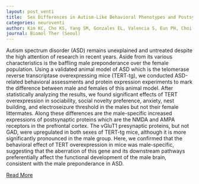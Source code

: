 ```yaml
---
layout: post_venti
title:  Sex Differences in Autism-Like Behavioral Phenotypes and Postsynaptic Receptors Expression in the Prefrontal Cortex of TERT Transgenic Mice
categories: neuroventi
author: Kim KC, Cho KS, Yang SM, Gonzales EL, Valencia S, Eun PH, Choi CS, Mabunga DF, Kim JW, Noh JK, Kim HJ, Jeon SJ, Han SH, Bahn GH, Shin CY
journal: Biomol Ther (Seoul)
---
```


Autism spectrum disorder (ASD) remains unexplained and untreated despite the high attention of research in recent years. Aside from its various characteristics is the baffling male preponderance over the female population. Using a validated animal model of ASD which is the telomerase reverse transcriptase overexpressing mice (TERT-tg), we conducted ASD-related behavioral assessments and protein expression experiments to mark the difference between male and females of this animal model. After statistically analyzing the results, we found significant effects of TERT overexpression in sociability, social novelty preference, anxiety, nest building, and electroseizure threshold in the males but not their female littermates. Along these differences are the male-specific increased expressions of postsynaptic proteins which are the NMDA and AMPA receptors in the prefrontal cortex. The vGluT1 presynaptic proteins, but not GAD, were upregulated in both sexes of TERT-tg mice, although it is more significantly pronounced in the male group. Here, we confirmed that the behavioral effect of TERT overexpression in mice was male-specific, suggesting that the aberration of this gene and its downstream pathways preferentially affect the functional development of the male brain, consistent with the male preponderance in ASD.


[Read More](https://www.ncbi.nlm.nih.gov/pubmed/28208013)
